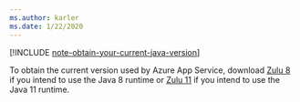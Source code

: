 ```yaml
---
ms.author: karler
ms.date: 1/22/2020
---
```


<!-- Included in "### Switch to a supported platform" sections that have different (required) intro paragraphs. For example:

### Switch to a supported platform

App Service offers specific versions of Java SE. To ensure compatibility, migrate your application to one of the supported versions of in its current environment before you proceed with any of the remaining steps. Be sure to fully test the resulting configuration. Use the latest stable release of your Linux distribution in such tests.

-->

[!INCLUDE [note-obtain-your-current-java-version](note-obtain-your-current-java-version.md)]

To obtain the current version used by Azure App Service, download [Zulu 8](https://www.azul.com/downloads/azure-only/zulu/?&version=java-8-lts&architecture=x86-64-bit&package=jdk) if you intend to use the Java 8 runtime or [Zulu 11](https://www.azul.com/downloads/azure-only/zulu/?&version=java-11-lts&architecture=x86-64-bit&package=jdk) if you intend to use the Java 11 runtime.
